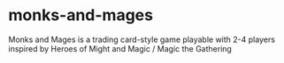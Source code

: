 # monks-and-mages
Monks and Mages is a trading card-style game playable with 2-4 players inspired by Heroes of Might and Magic / Magic the Gathering
